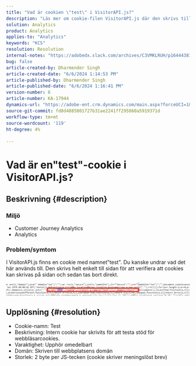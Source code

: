 ```yaml
---
title: "Vad är cookien \"test\" i VisitorAPI.js?"
description: "Läs mer om cookie-filen VisitorAPI.js där den skrivs till sidan för att bekräfta att cookies kan skrivas till sidan och sedan tas bort direkt."
solution: Analytics
product: Analytics
applies-to: "Analytics"
keywords: "KCS"
resolution: Resolution
internal-notes: "https://adobedx.slack.com/archives/C3VMKLRUH/p1644438152582239"
bug: false
article-created-by: Dharmender Singh
article-created-date: "6/6/2024 1:14:53 PM"
article-published-by: Dharmender Singh
article-published-date: "6/6/2024 1:16:41 PM"
version-number: 6
article-number: KA-17944
dynamics-url: "https://adobe-ent.crm.dynamics.com/main.aspx?forceUCI=1&pagetype=entityrecord&etn=knowledgearticle&id=039ebac1-0624-ef11-840a-6045bd08369f"
source-git-commit: fd8d4885801727b31ae2241ff295860a5919371d
workflow-type: tm+mt
source-wordcount: '119'
ht-degree: 4%

---
```


# Vad är en&quot;test&quot;-cookie i VisitorAPI.js?

## Beskrivning {#description}


### <b>Miljö</b>

- Customer Journey Analytics
- Analytics 




### <b>Problem/symtom</b>

I VisitorAPI.js finns en cookie med namnet&quot;test&quot;. Du kanske undrar vad det här används till. Den skrivs helt enkelt till sidan för att verifiera att cookies kan skrivas på sidan och sedan tas bort direkt.

![](assets/___059ebac1-0624-ef11-840a-6045bd08369f___.png)


## Upplösning {#resolution}


- Cookie-namn: Test
- Beskrivning: Intern cookie har skrivits för att testa stöd för webbläsarcookies.
- Varaktighet: Upphör omedelbart
- Domän: Skriven till webbplatsens domän
- Storlek: 2 byte per JS-tecken (cookie skriver meningslöst brev)


